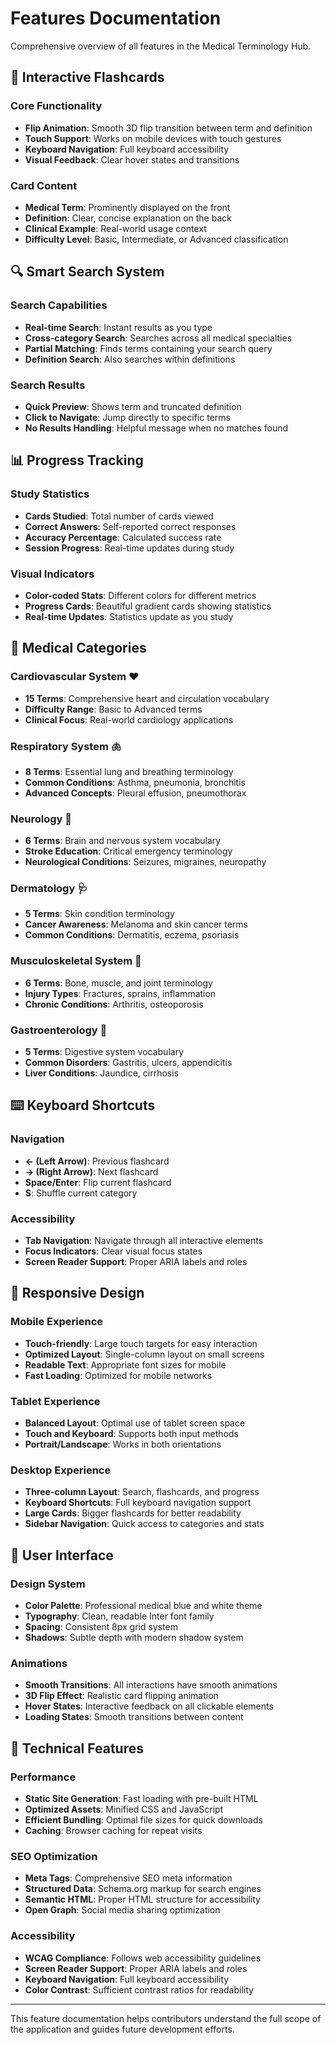 # Features Documentation

Comprehensive overview of all features in the Medical Terminology Hub.

## 🎴 Interactive Flashcards

### Core Functionality
- **Flip Animation**: Smooth 3D flip transition between term and definition
- **Touch Support**: Works on mobile devices with touch gestures
- **Keyboard Navigation**: Full keyboard accessibility
- **Visual Feedback**: Clear hover states and transitions

### Card Content
- **Medical Term**: Prominently displayed on the front
- **Definition**: Clear, concise explanation on the back
- **Clinical Example**: Real-world usage context
- **Difficulty Level**: Basic, Intermediate, or Advanced classification

## 🔍 Smart Search System

### Search Capabilities
- **Real-time Search**: Instant results as you type
- **Cross-category Search**: Searches across all medical specialties
- **Partial Matching**: Finds terms containing your search query
- **Definition Search**: Also searches within definitions

### Search Results
- **Quick Preview**: Shows term and truncated definition
- **Click to Navigate**: Jump directly to specific terms
- **No Results Handling**: Helpful message when no matches found

## 📊 Progress Tracking

### Study Statistics
- **Cards Studied**: Total number of cards viewed
- **Correct Answers**: Self-reported correct responses
- **Accuracy Percentage**: Calculated success rate
- **Session Progress**: Real-time updates during study

### Visual Indicators
- **Color-coded Stats**: Different colors for different metrics
- **Progress Cards**: Beautiful gradient cards showing statistics
- **Real-time Updates**: Statistics update as you study

## 🏥 Medical Categories

### Cardiovascular System ❤️
- **15 Terms**: Comprehensive heart and circulation vocabulary
- **Difficulty Range**: Basic to Advanced terms
- **Clinical Focus**: Real-world cardiology applications

### Respiratory System 🫁
- **8 Terms**: Essential lung and breathing terminology
- **Common Conditions**: Asthma, pneumonia, bronchitis
- **Advanced Concepts**: Pleural effusion, pneumothorax

### Neurology 🧠
- **6 Terms**: Brain and nervous system vocabulary
- **Stroke Education**: Critical emergency terminology
- **Neurological Conditions**: Seizures, migraines, neuropathy

### Dermatology 🩺
- **5 Terms**: Skin condition terminology
- **Cancer Awareness**: Melanoma and skin cancer terms
- **Common Conditions**: Dermatitis, eczema, psoriasis

### Musculoskeletal System 🦴
- **6 Terms**: Bone, muscle, and joint terminology
- **Injury Types**: Fractures, sprains, inflammation
- **Chronic Conditions**: Arthritis, osteoporosis

### Gastroenterology 🫃
- **5 Terms**: Digestive system vocabulary
- **Common Disorders**: Gastritis, ulcers, appendicitis
- **Liver Conditions**: Jaundice, cirrhosis

## ⌨️ Keyboard Shortcuts

### Navigation
- **← (Left Arrow)**: Previous flashcard
- **→ (Right Arrow)**: Next flashcard
- **Space/Enter**: Flip current flashcard
- **S**: Shuffle current category

### Accessibility
- **Tab Navigation**: Navigate through all interactive elements
- **Focus Indicators**: Clear visual focus states
- **Screen Reader Support**: Proper ARIA labels and roles

## 📱 Responsive Design

### Mobile Experience
- **Touch-friendly**: Large touch targets for easy interaction
- **Optimized Layout**: Single-column layout on small screens
- **Readable Text**: Appropriate font sizes for mobile
- **Fast Loading**: Optimized for mobile networks

### Tablet Experience
- **Balanced Layout**: Optimal use of tablet screen space
- **Touch and Keyboard**: Supports both input methods
- **Portrait/Landscape**: Works in both orientations

### Desktop Experience
- **Three-column Layout**: Search, flashcards, and progress
- **Keyboard Shortcuts**: Full keyboard navigation support
- **Large Cards**: Bigger flashcards for better readability
- **Sidebar Navigation**: Quick access to categories and stats

## 🎨 User Interface

### Design System
- **Color Palette**: Professional medical blue and white theme
- **Typography**: Clean, readable Inter font family
- **Spacing**: Consistent 8px grid system
- **Shadows**: Subtle depth with modern shadow system

### Animations
- **Smooth Transitions**: All interactions have smooth animations
- **3D Flip Effect**: Realistic card flipping animation
- **Hover States**: Interactive feedback on all clickable elements
- **Loading States**: Smooth transitions between content

## 🔧 Technical Features

### Performance
- **Static Site Generation**: Fast loading with pre-built HTML
- **Optimized Assets**: Minified CSS and JavaScript
- **Efficient Bundling**: Optimal file sizes for quick downloads
- **Caching**: Browser caching for repeat visits

### SEO Optimization
- **Meta Tags**: Comprehensive SEO meta information
- **Structured Data**: Schema.org markup for search engines
- **Semantic HTML**: Proper HTML structure for accessibility
- **Open Graph**: Social media sharing optimization

### Accessibility
- **WCAG Compliance**: Follows web accessibility guidelines
- **Screen Reader Support**: Proper ARIA labels and roles
- **Keyboard Navigation**: Full keyboard accessibility
- **Color Contrast**: Sufficient contrast ratios for readability

---

This feature documentation helps contributors understand the full scope of the application and guides future development efforts.